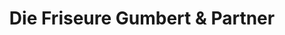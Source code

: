 ---
title: "Die Friseure Gumbert & Partner"
url: /garding/die-friseure-gumbert-und-partner/
shop: Friseur
---